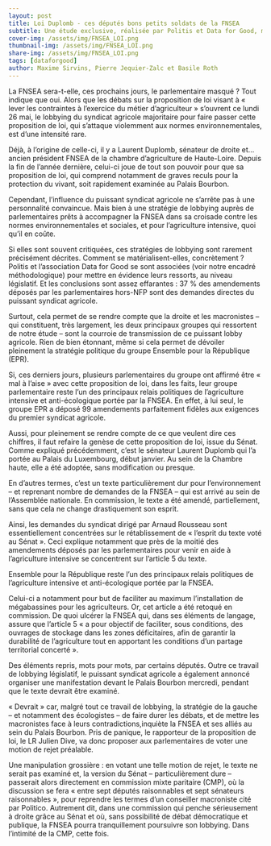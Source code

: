 ```yaml
---
layout: post
title: Loi Duplomb - ces députés bons petits soldats de la FNSEA
subtitle: Une étude exclusive, réalisée par Politis et Data for Good, montre l’influence majeure de la FNSEA sur les débats de la loi Duplomb.
cover-img: /assets/img/FNSEA_LOI.png
thumbnail-img: /assets/img/FNSEA_LOI.png
share-img: /assets/img/FNSEA_LOI.png
tags: [dataforgood]
author: Maxime Sirvins, Pierre Jequier-Zalc et Basile Roth
---
```


La FNSEA sera-t-elle, ces prochains jours, le parlementaire masqué ? Tout indique que oui. Alors que les débats sur la proposition de loi visant à « lever les contraintes à l’exercice du métier d’agriculteur » s’ouvrent ce lundi 26 mai, le lobbying du syndicat agricole majoritaire pour faire passer cette proposition de loi, qui s’attaque violemment aux normes environnementales, est d’une intensité rare.

Déjà, à l’origine de celle-ci, il y a Laurent Duplomb, sénateur de droite et… ancien président FNSEA de la chambre d’agriculture de Haute-Loire. Depuis la fin de l’année dernière, celui-ci joue de tout son pouvoir pour que sa proposition de loi, qui comprend notamment de graves reculs pour la protection du vivant, soit rapidement examinée au Palais Bourbon.

Cependant, l’influence du puissant syndicat agricole ne s’arrête pas à une personnalité convaincue. Mais bien à une stratégie de lobbying auprès de parlementaires prêts à accompagner la FNSEA dans sa croisade contre les normes environnementales et sociales, et pour l’agriculture intensive, quoi qu’il en coûte.

Si elles sont souvent critiquées, ces stratégies de lobbying sont rarement précisément décrites. Comment se matérialisent-elles, concrètement ? Politis et l’association Data for Good se sont associées (voir notre encadré méthodologique) pour mettre en évidence leurs ressorts, au niveau législatif. Et les conclusions sont assez effarantes : 37 % des amendements déposés par les parlementaires hors-NFP sont des demandes directes du puissant syndicat agricole.

Surtout, cela permet de se rendre compte que la droite et les macronistes – qui constituent, très largement, les deux principaux groupes qui ressortent de notre étude – sont la courroie de transmission de ce puissant lobby agricole. Rien de bien étonnant, même si cela permet de dévoiler pleinement la stratégie politique du groupe Ensemble pour la République (EPR).

Si, ces derniers jours, plusieurs parlementaires du groupe ont affirmé être « mal à l’aise » avec cette proposition de loi, dans les faits, leur groupe parlementaire reste l’un des principaux relais politiques de l’agriculture intensive et anti-écologique portée par la FNSEA. En effet, à lui seul, le groupe EPR a déposé 99 amendements parfaitement fidèles aux exigences du premier syndicat agricole.

Aussi, pour pleinement se rendre compte de ce que veulent dire ces chiffres, il faut refaire la genèse de cette proposition de loi, issue du Sénat. Comme expliqué précédemment, c’est le sénateur Laurent Duplomb qui l’a portée au Palais du Luxembourg, début janvier. Au sein de la Chambre haute, elle a été adoptée, sans modification ou presque.

En d’autres termes, c’est un texte particulièrement dur pour l’environnement – et reprenant nombre de demandes de la FNSEA – qui est arrivé au sein de l’Assemblée nationale. En commission, le texte a été amendé, partiellement, sans que cela ne change drastiquement son esprit.

Ainsi, les demandes du syndicat dirigé par Arnaud Rousseau sont essentiellement concentrées sur le rétablissement de « l’esprit du texte voté au Sénat ». Ceci explique notamment que près de la moitié des amendements déposés par les parlementaires pour venir en aide à l’agriculture intensive se concentrent sur l’article 5 du texte.

Ensemble pour la République reste l’un des principaux relais politiques de l’agriculture intensive et anti-écologique portée par la FNSEA.

Celui-ci a notamment pour but de faciliter au maximum l’installation de mégabassines pour les agriculteurs. Or, cet article a été retoqué en commission. De quoi ulcérer la FNSEA qui, dans ses éléments de langage, assure que l’article 5 « a pour objectif de faciliter, sous conditions, des ouvrages de stockage dans les zones déficitaires, afin de garantir la durabilité de l’agriculture tout en apportant les conditions d’un partage territorial concerté ».

Des éléments repris, mots pour mots, par certains députés. Outre ce travail de lobbying législatif, le puissant syndicat agricole a également annoncé organiser une manifestation devant le Palais Bourbon mercredi, pendant que le texte devrait être examiné.

« Devrait » car, malgré tout ce travail de lobbying, la stratégie de la gauche – et notamment des écologistes – de faire durer les débats, et de mettre les macronistes face à leurs contradictions,inquiète la FNSEA et ses alliés au sein du Palais Bourbon. Pris de panique, le rapporteur de la proposition de loi, le LR Julien Dive, va donc proposer aux parlementaires de voter une motion de rejet préalable.

Une manipulation grossière : en votant une telle motion de rejet, le texte ne serait pas examiné et, la version du Sénat – particulièrement dure – passerait alors directement en commission mixte paritaire (CMP), où la discussion se fera « entre sept députés raisonnables et sept sénateurs raisonnables », pour reprendre les termes d’un conseiller macroniste cité par Politico. Autrement dit, dans une commission qui penche sérieusement à droite grâce au Sénat et où, sans possibilité de débat démocratique et publique, la FNSEA pourra tranquillement poursuivre son lobbying. Dans l’intimité de la CMP, cette fois.
